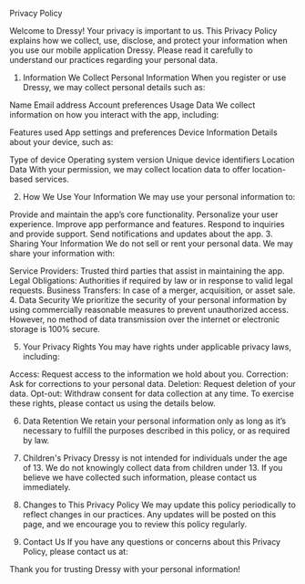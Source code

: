 Privacy Policy

Welcome to Dressy!
Your privacy is important to us. This Privacy Policy explains how we collect, use, disclose, and protect your information when you use our mobile application Dressy. Please read it carefully to understand our practices regarding your personal data.

1. Information We Collect
Personal Information
When you register or use Dressy, we may collect personal details such as:

Name
Email address
Account preferences
Usage Data
We collect information on how you interact with the app, including:

Features used
App settings and preferences
Device Information
Details about your device, such as:

Type of device
Operating system version
Unique device identifiers
Location Data
With your permission, we may collect location data to offer location-based services.

2. How We Use Your Information
We may use your personal information to:

Provide and maintain the app’s core functionality.
Personalize your user experience.
Improve app performance and features.
Respond to inquiries and provide support.
Send notifications and updates about the app.
3. Sharing Your Information
We do not sell or rent your personal data. We may share your information with:

Service Providers: Trusted third parties that assist in maintaining the app.
Legal Obligations: Authorities if required by law or in response to valid legal requests.
Business Transfers: In case of a merger, acquisition, or asset sale.
4. Data Security
We prioritize the security of your personal information by using commercially reasonable measures to prevent unauthorized access. However, no method of data transmission over the internet or electronic storage is 100% secure.

5. Your Privacy Rights
You may have rights under applicable privacy laws, including:

Access: Request access to the information we hold about you.
Correction: Ask for corrections to your personal data.
Deletion: Request deletion of your data.
Opt-out: Withdraw consent for data collection at any time.
To exercise these rights, please contact us using the details below.

6. Data Retention
We retain your personal information only as long as it’s necessary to fulfill the purposes described in this policy, or as required by law.

7. Children's Privacy
Dressy is not intended for individuals under the age of 13. We do not knowingly collect data from children under 13. If you believe we have collected such information, please contact us immediately.

8. Changes to This Privacy Policy
We may update this policy periodically to reflect changes in our practices. Any updates will be posted on this page, and we encourage you to review this policy regularly.

9. Contact Us
If you have any questions or concerns about this Privacy Policy, please contact us at:

Thank you for trusting Dressy with your personal information!
